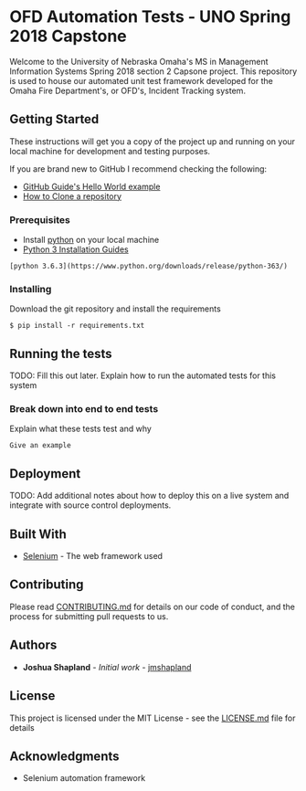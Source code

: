 # OFD Automation Tests - UNO Spring 2018 Capstone 

Welcome to the University of Nebraska Omaha's MS in Management Information Systems Spring 2018 section 2 Capsone project. This repository is used to house our automated unit test framework developed for the Omaha Fire Department's, or OFD's, Incident Tracking system. 

## Getting Started

These instructions will get you a copy of the project up and running on your local machine for development and testing purposes. 

If you are brand new to GitHub I recommend checking  the following: 
* [GitHub Guide's Hello World example](https://guides.github.com/activities/hello-world/)
* [How to Clone a repository](https://help.github.com/articles/cloning-a-repository/)

### Prerequisites

* Install [python](https://www.python.org/downloads/release/python-363/) on your local machine
* [Python 3 Installation Guides](http://docs.python-guide.org/en/latest/starting/installation/)

```
[python 3.6.3](https://www.python.org/downloads/release/python-363/)
```

### Installing

Download the git repository and install the requirements 

```
$ pip install -r requirements.txt
```

## Running the tests

TODO: Fill this out later. Explain how to run the automated tests for this system

### Break down into end to end tests

Explain what these tests test and why

```
Give an example
```

## Deployment

TODO: Add additional notes about how to deploy this on a live system and integrate with source control deployments.

## Built With

* [Selenium](https://pypi.python.org/pypi/selenium) - The web framework used

## Contributing

Please read [CONTRIBUTING.md](https://gist.github.com/PurpleBooth/b24679402957c63ec426) for details on our code of conduct, and the process for submitting pull requests to us.

## Authors

* **Joshua Shapland** - *Initial work* - [jmshapland](https://github.com/zoint)

## License

This project is licensed under the MIT License - see the [LICENSE.md](LICENSE.md) file for details

## Acknowledgments

* Selenium automation framework
